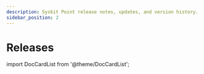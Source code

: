 ```yaml
---
description: Syskit Point release notes, updates, and version history.
sidebar_position: 2
---
```


# Releases

import DocCardList from '@theme/DocCardList';

<DocCardList />